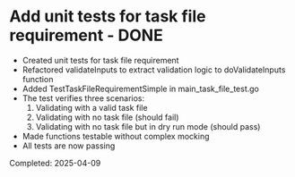 # Add unit tests for task file requirement - DONE

- Created unit tests for task file requirement
- Refactored validateInputs to extract validation logic to doValidateInputs function
- Added TestTaskFileRequirementSimple in main_task_file_test.go
- The test verifies three scenarios:
  1. Validating with a valid task file
  2. Validating with no task file (should fail)
  3. Validating with no task file but in dry run mode (should pass)
- Made functions testable without complex mocking
- All tests are now passing

Completed: 2025-04-09
